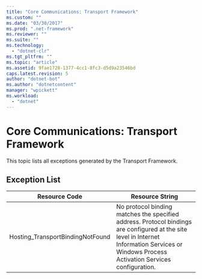 ```yaml
---
title: "Core Communications: Transport Framework"
ms.custom: ""
ms.date: "03/30/2017"
ms.prod: ".net-framework"
ms.reviewer: ""
ms.suite: ""
ms.technology: 
  - "dotnet-clr"
ms.tgt_pltfrm: ""
ms.topic: "article"
ms.assetid: 9fae1728-1377-4cc1-8fc3-d5d9a23546bd
caps.latest.revision: 5
author: "dotnet-bot"
ms.author: "dotnetcontent"
manager: "wpickett"
ms.workload: 
  - "dotnet"
---
```

# Core Communications: Transport Framework
This topic lists all exceptions generated by the Transport Framework.  

## Exception List  


|          Resource Code           |                                                                                       Resource String                                                                                        |
|----------------------------------|----------------------------------------------------------------------------------------------------------------------------------------------------------------------------------------------|
| Hosting_TransportBindingNotFound | No protocol binding matches the specified address. Protocol bindings are configured at the site level in Internet Information Services or Windows Process Activation Services configuration. |

